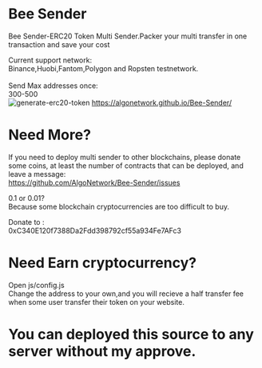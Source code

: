 # Bee Sender
Bee Sender-ERC20 Token Multi Sender.Packer your multi transfer in one transaction and save your cost

Current support network:<br>
Binance,Huobi,Fantom,Polygon and Ropsten testnetwork.<br><br>
Send Max addresses once:<br>
300-500<br>
<img src="https://github.com/AlgoNetwork/Bee-Sender/blob/main/sender.png" alt="generate-erc20-token">
https://algonetwork.github.io/Bee-Sender/

# Need More?
If you need to deploy multi sender to other blockchains, please donate some coins, at least the number of contracts that can be deployed, and leave a message:<br>
https://github.com/AlgoNetwork/Bee-Sender/issues<br>

0.1 or 0.01?<br>
Because some blockchain cryptocurrencies are too difficult to buy.<br>

Donate to :<br>
0xC340E120f7388Da2Fdd398792cf55a934Fe7AFc3<br>


# Need Earn cryptocurrency?
Open js/config.js<br>
Change the address to your own,and you will recieve a half transfer fee when some user transfer their token on your website.<br>

# You can deployed this source to any server without my approve.
